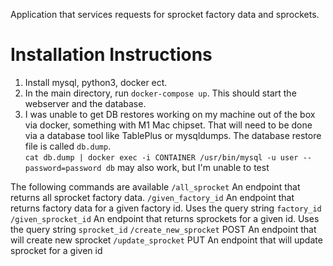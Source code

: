 Application  that services requests for sprocket factory data and sprockets. 

# Installation Instructions
1. Install mysql, python3, docker ect. 
2. In the main directory, run `docker-compose up`. This should start the webserver and the database.
3. I was unable to get DB restores working on my machine out of the box via docker, something with M1 Mac chipset. That will need to be done via a database tool like TablePlus or mysqldumps. The database restore file is called `db.dump`. <br>  `cat db.dump | docker exec -i CONTAINER /usr/bin/mysql -u user --password=password db` may also work, but I'm unable to test

The following commands are available 
`/all_sprocket` An endpoint that returns all sprocket factory data.
`/given_factory_id`	An endpoint that returns factory data for a given factory id.  Uses the query string `factory_id`
`/given_sprocket_id`	An endpoint that returns sprockets for a given id.  Uses the query string `sprocket_id`
`/create_new_sprocket` POST An endpoint that will create new sprocket
`/update_sprocket`	PUT An endpoint that will update sprocket for a given id
